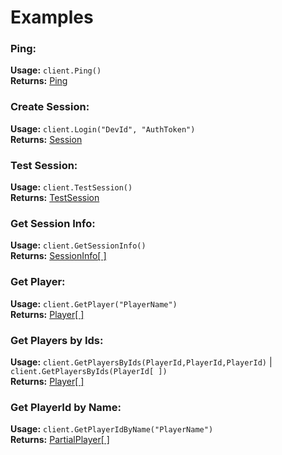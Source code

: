 # Examples

### Ping:
**Usage:**
`client.Ping()`  
**Returns:** [Ping](https://github.com/de-MMXIV/Paladins.net/blob/master/Paladins.Net/Paladins.Net/Structures/Ping.cs)  

### Create Session:
**Usage:**
`client.Login("DevId", "AuthToken")`  
**Returns:** [Session](https://github.com/de-MMXIV/Paladins.net/blob/master/Paladins.Net/Paladins.Net/Structures/Session.cs)  

### Test Session:
**Usage:**
`client.TestSession()`  
**Returns:** [TestSession](https://github.com/de-MMXIV/Paladins.net/blob/master/Paladins.Net/Paladins.Net/Structures/TestSession.cs)

### Get Session Info:
**Usage:**
`client.GetSessionInfo()`  
**Returns:** [SessionInfo[ ]](https://github.com/de-MMXIV/Paladins.net/blob/master/Paladins.Net/Paladins.Net/Structures/SessionInfo.cs)

### Get Player:
**Usage:**
`client.GetPlayer("PlayerName")`  
**Returns:** [Player[ ]](https://github.com/de-MMXIV/Paladins.net/blob/master/Paladins.Net/Paladins.Net/Structures/Player.cs)

### Get Players by Ids:
**Usage:**
`client.GetPlayersByIds(PlayerId,PlayerId,PlayerId)` | `client.GetPlayersByIds(PlayerId[ ])`  
**Returns:** [Player[ ]](https://github.com/de-MMXIV/Paladins.net/blob/master/Paladins.Net/Paladins.Net/Structures/Player.cs)

### Get PlayerId by Name:
**Usage:**
`client.GetPlayerIdByName("PlayerName")`  
**Returns:** [PartialPlayer[ ]](https://github.com/de-MMXIV/Paladins.net/blob/master/Paladins.Net/Paladins.Net/Structures/PartialPlayer.cs)
